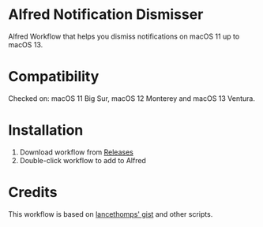 # Alfred Notification Dismisser
Alfred Workflow that helps you dismiss notifications on macOS 11 up to macOS 13.

# Compatibility
Checked on: macOS 11 Big Sur, macOS 12 Monterey and macOS 13 Ventura.

# Installation
1. Download workflow from [Releases](https://github.com/bpetrynski/alfred-notification-dismisser/releases)
1. Double-click workflow to add to Alfred

# Credits
This workflow is based on [lancethomps' gist](https://gist.github.com/lancethomps/a5ac103f334b171f70ce2ff983220b4f) and other scripts.
